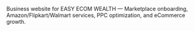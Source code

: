 Business website for EASY ECOM WEALTH — Marketplace onboarding, Amazon/Flipkart/Walmart services, PPC optimization, and eCommerce growth.
